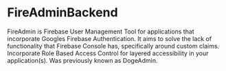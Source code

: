 # FireAdminBackend
FireAdmin is Firebase User Management Tool for applications that incorporate Googles Firebase Authentication. It aims to solve the lack of functionality that Firebase Console has, specifically around custom claims. Incorporate Role Based Access Control for layered accessibility in your application(s). Was previously known as DogeAdmin.
